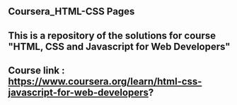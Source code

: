 ## Coursera_HTML-CSS Pages
## This is a repository of the solutions for course "HTML, CSS and Javascript for Web Developers"
## Course link : https://www.coursera.org/learn/html-css-javascript-for-web-developers?
